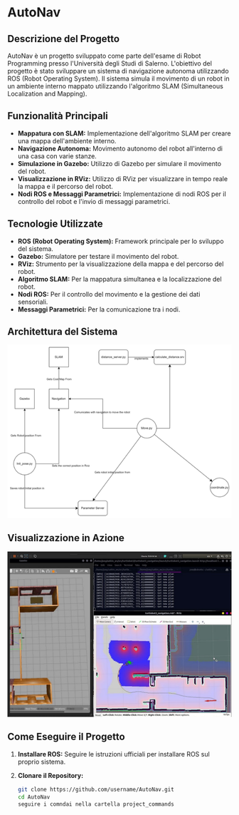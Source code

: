 # AutoNav

## Descrizione del Progetto

AutoNav è un progetto sviluppato come parte dell'esame di Robot Programming presso l'Università degli Studi di Salerno. L'obiettivo del progetto è stato sviluppare un sistema di navigazione autonoma utilizzando ROS (Robot Operating System). Il sistema simula il movimento di un robot in un ambiente interno mappato utilizzando l'algoritmo SLAM (Simultaneous Localization and Mapping).

## Funzionalità Principali

- **Mappatura con SLAM:** Implementazione dell'algoritmo SLAM per creare una mappa dell'ambiente interno.
- **Navigazione Autonoma:** Movimento autonomo del robot all'interno di una casa con varie stanze.
- **Simulazione in Gazebo:** Utilizzo di Gazebo per simulare il movimento del robot.
- **Visualizzazione in RViz:** Utilizzo di RViz per visualizzare in tempo reale la mappa e il percorso del robot.
- **Nodi ROS e Messaggi Parametrici:** Implementazione di nodi ROS per il controllo del robot e l'invio di messaggi parametrici.

## Tecnologie Utilizzate

- **ROS (Robot Operating System):** Framework principale per lo sviluppo del sistema.
- **Gazebo:** Simulatore per testare il movimento del robot.
- **RViz:** Strumento per la visualizzazione della mappa e del percorso del robot.
- **Algoritmo SLAM:** Per la mappatura simultanea e la localizzazione del robot.
- **Nodi ROS:** Per il controllo del movimento e la gestione dei dati sensoriali.
- **Messaggi Parametrici:** Per la comunicazione tra i nodi.

## Architettura del Sistema

![Architettura del Sistema](./img/Immagine1.png)

## Visualizzazione in Azione

![Visualizzazione in Azione](./img/img.png)

## Come Eseguire il Progetto

1. **Installare ROS:**
   Seguire le istruzioni ufficiali per installare ROS sul proprio sistema.

2. **Clonare il Repository:**
   ```sh
   git clone https://github.com/username/AutoNav.git
   cd AutoNav
   seguire i comndai nella cartella project_commands
